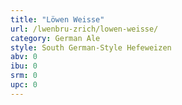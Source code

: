 ```yaml
---
title: "Löwen Weisse"
url: /lwenbru-zrich/lowen-weisse/
category: German Ale
style: South German-Style Hefeweizen
abv: 0
ibu: 0
srm: 0
upc: 0
---
```


